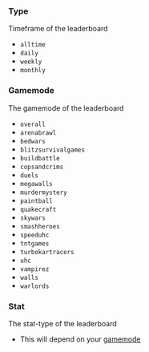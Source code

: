 ### Type

Timeframe of the leaderboard

- `alltime`
- `daily`
- `weekly`
- `monthly`

### Gamemode 

The gamemode of the leaderboard

- `overall`
- `arenabrawl`
- `bedwars`
- `blitzsurvivalgames`
- `buildbattle`
- `copsandcrims`
- `duels`
- `megawalls`
- `murdermystery`
- `paintball`
- `quakecraft`
- `skywars`
- `smashheroes`
- `speeduhc`
- `tntgames`
- `turbokartracers`
- `uhc`
- `vampirez`
- `walls`
- `warlords`

### Stat

The stat-type of the leaderboard

- This will depend on your [gamemode]()
